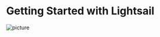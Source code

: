# Getting Started with Lightsail

![picture](https://danycenas.github.io/Getting-Started-with-Lightsail/img/create-intance.png)
